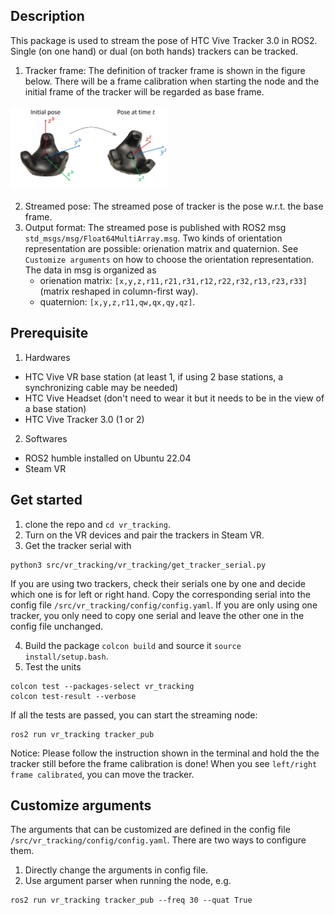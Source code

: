 ## Description
This package is used to stream the pose of HTC Vive Tracker 3.0 in ROS2. Single (on one hand) or dual (on both hands) trackers can be tracked.
1. Tracker frame: The definition of tracker frame is shown in the figure below. There will be a frame calibration when starting the node and the initial frame of the tracker will be regarded as base frame.
<img src='fig/tracker_frame.png' width='50%' >

2. Streamed pose: The streamed pose of tracker is the pose w.r.t. the base frame.
3. Output format: The streamed pose is published with ROS2 msg `std_msgs/msg/Float64MultiArray.msg`. Two kinds of orientation representation are possible: orienation matrix and quaternion. See `Customize arguments` on how to choose the orientation representation. The data in msg is organized as
    - orienation matrix: `[x,y,z,r11,r21,r31,r12,r22,r32,r13,r23,r33]` (matrix reshaped in column-first way).
    - quaternion: `[x,y,z,r11,qw,qx,qy,qz]`.

## Prerequisite
1. Hardwares
- HTC Vive VR base station (at least 1, if using 2 base stations, a synchronizing cable may be needed)
- HTC Vive Headset (don't need to wear it but it needs to be in the view of a base station)
- HTC Vive Tracker 3.0 (1 or 2)
2. Softwares
- ROS2 humble installed on Ubuntu 22.04
- Steam VR
## Get started
1. clone the repo and `cd vr_tracking`.
2. Turn on the VR devices and pair the trackers in Steam VR.
3. Get the tracker serial with
```
python3 src/vr_tracking/vr_tracking/get_tracker_serial.py
```
If you are using two trackers, check their serials one by one and decide which one is for left or right hand. Copy the corresponding serial into the config file `/src/vr_tracking/config/config.yaml`. If you are only using one tracker, you only need to copy one serial and leave the other one in the config file unchanged. 

4. Build the package `colcon build` and source it `source install/setup.bash`.
5. Test the units
```
colcon test --packages-select vr_tracking
colcon test-result --verbose
```
If all the tests are passed, you can start the streaming node:
```
ros2 run vr_tracking tracker_pub
```
Notice: Please follow the instruction shown in the terminal and hold the the tracker still before the frame calibration is done! When you see `left/right frame calibrated`, you can move the tracker.
## Customize arguments
The arguments that can be customized are defined in the config file `/src/vr_tracking/config/config.yaml`. There are two ways to configure them.
1. Directly change the arguments in config file.
2. Use argument parser when running the node, e.g.
```
ros2 run vr_tracking tracker_pub --freq 30 --quat True
```

